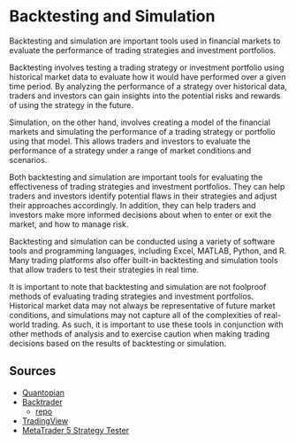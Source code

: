 # Backtesting and Simulation

Backtesting and simulation are important tools used in financial markets to evaluate the performance of trading strategies and investment portfolios.

Backtesting involves testing a trading strategy or investment portfolio using historical market data to evaluate how it would have performed over a given time period. By analyzing the performance of a strategy over historical data, traders and investors can gain insights into the potential risks and rewards of using the strategy in the future.

Simulation, on the other hand, involves creating a model of the financial markets and simulating the performance of a trading strategy or portfolio using that model. This allows traders and investors to evaluate the performance of a strategy under a range of market conditions and scenarios.

Both backtesting and simulation are important tools for evaluating the effectiveness of trading strategies and investment portfolios. They can help traders and investors identify potential flaws in their strategies and adjust their approaches accordingly. In addition, they can help traders and investors make more informed decisions about when to enter or exit the market, and how to manage risk.

Backtesting and simulation can be conducted using a variety of software tools and programming languages, including Excel, MATLAB, Python, and R. Many trading platforms also offer built-in backtesting and simulation tools that allow traders to test their strategies in real time.

It is important to note that backtesting and simulation are not foolproof methods of evaluating trading strategies and investment portfolios. Historical market data may not always be representative of future market conditions, and simulations may not capture all of the complexities of real-world trading. As such, it is important to use these tools in conjunction with other methods of analysis and to exercise caution when making trading decisions based on the results of backtesting or simulation.

## Sources

- [Quantopian](https://www.quantopian.com/)
- [Backtrader](https://www.backtrader.com/)
    - [repo](https://github.com/mementum/backtrader)
- [TradingView](https://www.tradingview.com/)
- [MetaTrader 5 Strategy Tester](https://www.metatrader5.com/en/trading-platform/help/algorithmic_trading/tester)
